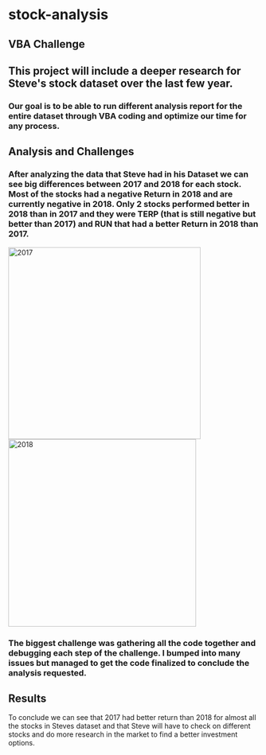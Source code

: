 # stock-analysis
## VBA Challenge

## This project will include a deeper research for Steve's stock dataset over the last few year. 

### Our goal is to be able to run different analysis report for the entire dataset through VBA coding and optimize our time for any process.

## Analysis and Challenges

### After analyzing the data that Steve had in his Dataset we can see big differences between 2017 and 2018 for each stock. Most of the stocks had a negative Return in 2018 and are currently negative in 2018. Only 2 stocks performed better in 2018 than in 2017 and they were TERP (that is still negative but better than 2017) and RUN that had a better Return in 2018 than 2017.

<img width="386" alt="2017" src="https://user-images.githubusercontent.com/101905587/170245729-5ff4afbe-4f5c-4e8d-b64e-085105b137f5.png">
<img width="377" alt="2018" src="https://user-images.githubusercontent.com/101905587/170245749-5a762343-0181-49e2-a382-9b5a8b573790.png">


### The biggest challenge was gathering all the code together and debugging each step of the challenge. I bumped into many issues but managed to get the code finalized to conclude the analysis requested. 

## Results

To conclude we can see that 2017 had better return than 2018 for almost all the stocks in Steves dataset and that Steve will have to check on different stocks and do more research in the market to find a better investment options.

